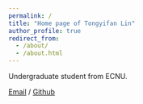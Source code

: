 ```yaml
---
permalink: /
title: "Home page of Tongyifan Lin"
author_profile: true
redirect_from: 
  - /about/
  - /about.html
---
```


Undergraduate student from ECNU.

[Email](tyflin@outlook.com) / [Github](https://github.com/FloyedLin) 
